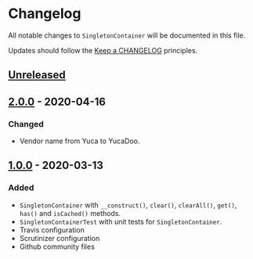 # Changelog

All notable changes to `SingletonContainer` will be documented in this file.

Updates should follow the [Keep a CHANGELOG](http://keepachangelog.com/) principles.

## [Unreleased]

## [2.0.0] - 2020-04-16

### Changed
- Vendor name from Yuca to YucaDoo.

## [1.0.0] - 2020-03-13

### Added
- `SingletonContainer` with `__construct()`, `clear()`, `clearAll()`, `get()`, `has()` and `isCached()` methods.
- `SingletonContainerTest` with unit tests for `SingletonContainer`.
- Travis configuration
- Scrutinizer configuration
- Github community files

[Unreleased]: https://github.com/yucadoo/singleton-container/compare/2.0.0...HEAD
[2.0.0]: https://github.com/yucadoo/singleton-container/releases/tag/2.0.0
[1.0.0]: https://github.com/yucadoo/singleton-container/releases/tag/1.0.0
